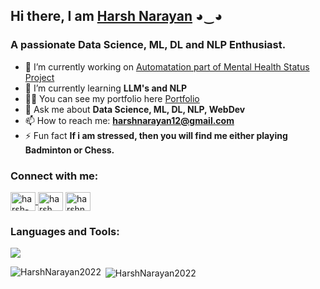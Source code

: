 
<div class="heading">        
                <h2>Hi there, I am  <a href="https://github.com/HarshNarayan2022/HarshNarayan2022">Harsh Narayan</a> ◕‿◕</h2>
                <h3 >A passionate Data Science, ML, DL and NLP Enthusiast.</h3>
</div>

- 🔭 I’m currently working on  <a href='https://github.com/HarshNarayan2022/MENTAL-HEALTH-STATUS-PREDICTION' target='blank'>Automatation part of Mental Health Status Project</a>
- 🌱 I’m currently learning  **LLM's and NLP**
- 👨‍💻 You can see my portfolio here <a href='https://portfolio-7bwl.onrender.com/' target='blank'>Portfolio</a>
- 💬 Ask me about **Data Science, ML, DL, NLP, WebDev**
- 📫 How to reach me: **harshnarayan12@gmail.com**
- ⚡ Fun fact   **If i am stressed, then you will find me either playing Badminton or Chess.**

<h3 align="left">Connect with me:</h3>
<p align="left">
  <a href="https://www.linkedin.com/in/harsh-narayan-377907264/" target="blank"><img align="center" src="https://cdn.jsdelivr.net/npm/simple-icons@3.0.1/icons/linkedin.svg" alt="harsh-narayan" height="30"     
    width="40" />
  </a>
  <a href="https://www.instagram.com/harsh__narayan/" target="blank"><img align="center" src="https://cdn.jsdelivr.net/npm/simple-icons@3.0.1/icons/instagram.svg" alt="harsh__narayan" height="30" width="40" /></a>
  <a href="https://dev.to/harshnarayan2022" target="blank"><img align="center" src="https://cdn.jsdelivr.net/npm/simple-icons@3.0.1/icons/dev-dot-to.svg" alt="harshnarayan2022" height="30" width="40" /></a>
</p>

<h3 align="left">Languages and Tools:</h3>
<p >
  <a href="https://skillicons.dev">
    <img src="https://skillicons.dev/icons?i=python,html,css,nodejs,visualstudio,pytorch,r,mysql,aws" />
  </a>
</p>

<p><img align="left" src="https://github-readme-stats.vercel.app/api/top-langs?username=HarshNarayan2022&show_icons=true&locale=en&layout=compact" alt="HarshNarayan2022" /></p>
<p>&nbsp;<img align="center" src="https://github-readme-stats.vercel.app/api?username=HarshNarayan2022&show_icons=true&locale=en" alt="HarshNarayan2022" /></p>
